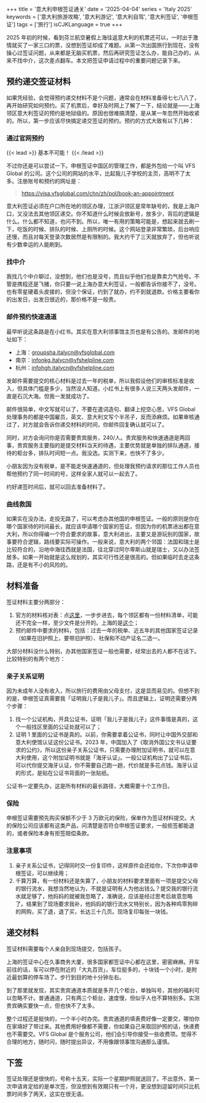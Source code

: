 +++
title = '意大利申根签证通关'
date = '2025-04-04'
series = 'Italy 2025'
keywords = ['意大利旅游攻略', '意大利游记', '意大利自驾', '意大利签证', '申根签证']
tags = ['旅行']
isCJKLanguage = true
+++

2025 年初的时候，看到芬兰航空暑假上海往返意大利的机票还可以，一时出于激情就买了一家三口的票，没想到签证却成了难题。从第一次出国旅行到现在，没有操心过签证问题，从来都是无脑买机票，然后再研究签证怎么办，能自己办的，从来不找中介，这次差点翻车。本文把签证申请过程中的重要问题记录下来。

## 预约递交签证材料
如果凭经验，会觉得预约递交材料不是个问题，通常会在材料准备得七七八八了，再开始研究如何预约。买了机票后，幸好及时网上了解了一下，结论就是——上海领区意大利签证的预约是地狱级的。原因也很难搞清楚，是从某一年忽然开始收紧的。所以，第一步应该尽快搞定递交签证的预约。预约的方式大致有以下几种：

### 通过官网预约
{{< lead >}}
基本不可能！
{{< /lead >}}

不过你还是可以尝试一下。申根签证中国区的管理工作，都是外包给一个叫 VFS Global 的公司。这个公司的网站的水平，比起我儿子学校的主页，高明不了太多。注册账号和预约的网址是：
> https://visa.vfsglobal.com/chn/zh/pol/book-an-appointment

意大利签证必须在户口所在地的领区办理，江浙沪领区是常年缺号的，我是上海户口，又没法去其他领区递交。你不知道什么时候会放新号，放多少，背后的逻辑是什么。什么都不知道，也问不到。所以，唯一有用的策略可能是，想起来就去刷一下，吃饭的时候、排队的时候、上厕所的时候。这个网站登录非常繁琐，后台响应还慢，而且对每天登录次数居然是有限制的。我大约干了三天就放弃了，但也听说有少数幸运的人能刷到。

### 找中介
我找几个中介聊过，没想到，他们也是没号，而且似乎他们也是靠卖力气抢号。不管是携程还是飞猪，你只要一说上海办意大利签证，一般都告诉你接不了，没号。也有零星硬着头皮接的，但没个保证，约到了就办，约不到就退款。价格主要看你的出发日，出发日很近的，那价格不是一般贵。

### 邮件预约快速通道
最早听说这条路是在小红书。其实在意大利领事馆主页也是有公告的。发邮件的地址如下：
* 上海：groupsha.italycn@vfsglobal.com
* 南京：infonkg.italycn@vfshelpline.com
* 杭州：infohgh.italycn@vfshelpline.com

发邮件需要提交的核心材料是过去一年的税单，所以我假设他们的审核标准是收入，但具体门槛是多少，当然没人知道。小红书上有很多人说三天两头发邮件，一直是石沉大海。但我一发就成功了。

邮件很简单，中文写就可以了，不要在遣词造句、翻译上挖空心思，VFS Global 处理事务的都是中国雇员，英文、意大利文写个半吊子，反而添麻烦。如果审核通过了，对方就会告诉你递交材料的时间，你邮件回复确认就可以了。

同时，对方会询问你是否需要贵宾服务，240/人。贵宾服务和快速通道是两回事，贵宾服务主要指的是提交材料当天的待遇，主要优势就是单独的排队通道，接待的柜台多，排队时间短一点。我没选。实测下来，也快不了多少。

小朋友因为没有税单，是不能走快速通道的，但处理我预约请求的那位工作人员也帮他预约了同一时间的号，这样全家人就可以一起去了。

约好递签时间后，就可以回去准备材料了。

### 曲线救国
如果实在没办法，走投无路了，可以考虑办其他国的申根签证。一般的原则是你在哪个国家待的时间最长，就应该申请哪个国家的签证，但因为你的机票进出都在意大利，所以你得编一个符合要求的故事，意大利进出，主要又是游玩别的国家，故事要符合逻辑，路线要实际可操作。一般来说，意大利的两个邻国：法国和瑞士是比较符合的，沿地中海往西就是法国，往北穿过阿尔卑斯山就是瑞士，又以办法签居多。如果一开始就是这么规划的，其实可行性还是很高的。但如果临时去走这条路，还是有不小的风险的。

## 材料准备
签证材料主要分两部分：
1. 官方的材料核对表：点[这里](https://visa.vfsglobal.com/one-pager/italy/china/chinese/index.html)，一步步进去，每个领区都有一份材料清单，可能还不完全一样，至少文件是分开的。上海的是[这个](https://visa.vfsglobal.com/one-pager/italy/china/shanghai/chinese/pdf/checklist-for-tourism.pdf)；
2. 预约邮件中要求的材料，包括：过去一年的税单、近五年的其他国家签证记录（如果在旧护照上，要带旧护照）、社保和不动产证名二选一。

大部分材料没什么特别，办其他国家签证一般也需要，经常出去的人都不在话下。比较特别的有两个地方：

### 亲子关系证明
因为未成年人没有收入，所以旅行的费用由父母支付，这是显而易见的。但想不到的是，申根签证真需要我「证明我儿子是我儿子」。而且逻辑上，证明还需要分两个步骤：
1. 找一个公证机构，开具公证书，证明「我儿子是我儿子」这件事情是真的，这个一般找区里面的公证处就可以了；
2. 证明 1 里面的公证书是真的。以前，你需要拿着公证书，同时让中国外交部和意大利使馆认证这份公证书。2023 年，中国加入了《取消外国公文书认证要求的公约》，所以这份亲子关系公证书，只需要办理附加证明书，就可以在意大利使用，这个附加证明书就是「海牙认证」。一般公证机构出了公证书后，可以代你提交海牙认证，你不需要自己跑一趟，代价就是多花点钱。海牙认证的形式，是贴在公证书背面的一张贴纸。

公证书一定要先办，这是所有材料的最长路径，大概需要十个工作日。

### 保险
申根签证需要预先购买保额不少于 3 万欧元的保险，保单作为签证材料提交。大的保险公司应该都有这类产品，问清楚是否符合申根签证要求，一般拒签都能退的，或者保险本身有拒签赔偿条款。

### 注意事项
1. 亲子关系公证书，记得同时交一份复印件，这样原件会还给你，下次你申请申根签证，可以继续用；
2. 千算万算，有一份材料还是失算了，小朋友的材料要求里面有一项是提交父母的银行流水，我想当然地认为，不就是证明有人为他出钱么？提交我的银行流水就足够了，他妈妈的就被我忽略了，准确说，应该是经过思考后故意忽略了。结果到了现场要求我补，他妈妈的银行流水又特别长，因为各种鸡零狗碎的网购，买了退，退了买，长达三十几页。现场复印每张一块钱。

## 递交材料
签证材料需要每个人亲自到现场提交，包括孩子。

上海的签证中心在久事商务大厦，很多国家都签证中心都在这里，密密麻麻。开车前往的话，车可以停在附近的「大丸百货」，车位挺多的，十块钱一个小时，是附近最划算的停车场了。步行到目的地十分钟左右。

到了那里就发现，其实贵宾通道本质就是多开几个柜台，单独叫号，其他的福利可以忽略不计。普通通道，只有两三个柜台，速度慢，但似乎人也不算特别多。实测贵宾确实要快一点，但也快不了太多。

整个过程还是挺快的，一个半小时办完。贵宾通道的填表费好像一定要交，哪怕你在家填好了带过来。其他费用好像都不需要，你如果自己来取回护照的话，快递费也不需要交。VFS Global 是个服务公司，他们会引导你接受一些收费项。觉得不合理的地方，随时问，随时提出异议，不用像跟领事馆沟通那么谨慎。

## 下签
签证处理还是很快的，号称十五天，实际一个星期护照就送回了。不出意外，第一次申请肯定给的是单次签，但没想到有效期只有一个月，更没想到逗留时间只比机票时间多了两天，这实在很无语。
